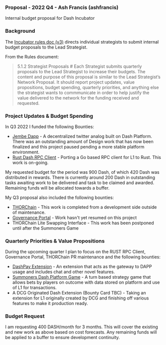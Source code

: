 ### Proposal - 2022 Q4 - Ash Francis (ashfrancis)

Internal budget proposal for Dash Incubator

### Background 

The [Incubator rules doc (v3)](https://github.com/dashincubator/dash-incubator-rules/blob/042fde0eea2340a2a8c9fa3483ad8f764d94fe31/rules.md) directs individual strategists to submit internal budget proposals to the Lead Strategist.

From the Rules document:

> 5.1.2 Strategist Proposals #
> Each Strategist submits quarterly proposals to the Lead Strategist to increase their budgets. The content and purpose of this proposal is similar to the Lead Strategist’s Network Proposal. It should report project updates, value propositions, budget spending, quarterly priorities, and anything else the strategist wants to commmunicate in order to help justify the value delivered to the network for the funding received and requested.

### Project Updates & Budget Spending

In Q3 2022 I funded the following Bounties:

* [Jembe Dapp](https://trello.com/c/Kzn8JX12/12-jembe-dapp) - A decentralized twitter analog built on Dash Platform. There was an outstanding amount of Design work that has now been finalized and this project paused pending a more stable platform environment.
* [Rust Dash RPC Client](https://trello.com/c/xp5NWpdO/211-rust-dash-rpc-client) - Porting a Go based RPC client for L1 to Rust. This work is on-going.  

My requested budget for the period was 900 Dash, of which 420 Dash was distributed in rewards. There is currently around 200 Dash in outstanding tasks awaiting work to be delivered and task to be claimed and awarded. Remaining funds will be allocated towards a buffer. 

My Q3 proposal also included the following bounties:

* [THORChain](https://trello.com/c/CDKTVi9x/152-thorchain-integration) - This work is completed from a development side outside of maintenance. 
* [Governance Portal](https://trello.com/c/c36t7QSM/141-governance-portal) - Work hasn't yet resumed on this project
* THORChain Lite Swapping Interface - This work has been postponed until after the Summoners Game 

### Quarterly Priorities & Value Propositions

During the upcoming quarter I plan to focus on the RUST RPC Client, Governance Portal, THORChain PR maintenance and the following bounties:

* [DashPay Extension](https://trello.com/c/8Hy6K7fE) - An extension that acts as the gateway to DAPP usage and includes chat and other novel features. 
* [Summoners Dash Platform Game](https://trello.com/c/mRKNrEzb/215-summoners-dash-platform-game) - A turn based strategy game that allows bets by players on outcome with data stored on platform and use of L1 for transactions. 
* A DCG Originated Dash Extension (Bounty Card TBC) - Taking an extension for L1 originally created by DCG and finishing off various features to make it production ready.  

### Budget Request

I am requesting 400 DASH/month for 3 months. This will cover the existing and new work as above based on cost forecasts. Any remaining funds will be applied to a buffer to ensure development continuity. 
